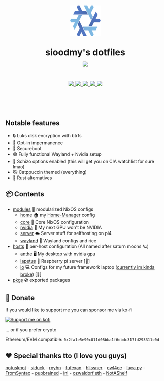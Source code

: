 <h1 align="center">
      <img src="https://raw.githubusercontent.com/NixOS/nixos-artwork/master/logo/nix-snowflake.svg" width="96px" height="96px" />
      <br>
  
  sioodmy's dotfiles <br>
  <img src="https://raw.githubusercontent.com/catppuccin/catppuccin/main/assets/palette/macchiato.png" width="600px" /> <br>
  <div align="center">

  <div align="center">
   <p></p>
   <a href="">
      <img src="https://img.shields.io/github/issues/sioodmy/dotfiles?color=fab387&labelColor=303446&style=for-the-badge">
   </a>
   <a href="https://github.com/sioodmy/dotfiles/stargazers">
      <img src="https://img.shields.io/github/stars/sioodmy/dotfiles?color=ca9ee6&labelColor=303446&style=for-the-badge">
   </a>
   <a href="https://github.com/sioodmy/dotfiles/">
      <img src="https://img.shields.io/github/repo-size/sioodmy/dotfiles?color=ea999c&labelColor=303446&style=for-the-badge">
   </a>
   <a href="https://github.com/sioodmy/dotfiles/blob/main/LICENSE">
    <img src="https://img.shields.io/static/v1.svg?style=for-the-badge&label=License&message=GPL-3&logoColor=ca9ee6&colorA=313244&colorB=cba6f7"/>
   </a>
      <a = href="https://nixos.org">
      <img src="https://img.shields.io/badge/NixOS-unstable-blue.svg?style=for-the-badge&labelColor=303446&logo=NixOS&logoColor=white&color=91D7E3">
    </a>
   <br>
</div>
</h1>

<br>
</div>

<p align="center">
<img src="https://media.discordapp.net/attachments/1020403449092911186/1024341925630844939/unknown.png?width=1122&height=631" width="600" alt="" />
</p>

## Notable features
- 🔒 Luks disk encryption with btrfs
- 🤫 Opt-in impermanence
- 🚀 Secureboot
- 🟢 Fully functional Wayland + Nvidia setup
- 👮 Schizo options enabled (this will get you on CIA watchlist for sure lmao)
- 🐱 Catppuccin themed (everything)
- 🦀 Rust alternatives

## 📦 Contents

- [modules](modules) 🍱 modularized NixOS configs
  - [home](modules/home) 🏠 my [Home-Manager](https://github.com/nix-community/home-manager) config
  - [core](modules/core) 🧠 Core NixOS configuration
  - [nvidia](modules/nvidia) 💚 My next GPU won't be NVIDIA
  - [server](modules/server) ☁️ Server stuff for selfhosting on pi4
  - [wayland](modules/wayland) 🚀 Wayland configs and rice
- [hosts](hosts) 🌳 per-host configuration (All named after saturn moons 🪐)
  - [anthe](hosts/anthe) 🖥️ My desktop with nvidia gpu
  - [iapetus](hosts/iapetus) 🍓 Raspberry pi server [🚧]
  - [io](hosts/io) 💻 Configs for my future framework laptop ([currently im kinda broke](https://en.liberapay.com/sioodmy/)) [🚧]
- [pkgs](pkgs) 💿 exported packages


## 💛 Donate

If you would like to support me you can sponsor me via ko-fi

<a href="https://ko-fi.com/sioodmy"><img src="https://ko-fi.com/img/githubbutton_sm.svg" alt="Support me on kofi" /> </a>

... or if you prefer crypto

Ethereum/EVM compatible: `0x2fa1e5e90c011d08bba1f6dbdc317fd293311c0d`

## ❤️ Special thanks tto (I love you guys)

[notusknot](https://github.com/notusknot) -
[siduck](https://github.com/siduck) -
[rxyhn](https://github.com/rxyhn) -
[fufexan](https://github.com/fufexan) -
[hlissner](https://github.com/hlissner) -
[owl4ce](https://github.com/owl4ce) -
[luca.py](https://gitlab.com/luca.py/) -
[FromSyntax](https://github.com/FromSyntax) -
[pupbrained](https://github.com/pupbrained) -
[ini](https://github.com/InioX) -
[ozwaldorf.eth](https://ossian.dev/) - [NotAShelf](https://github.com/NotAShelf)
